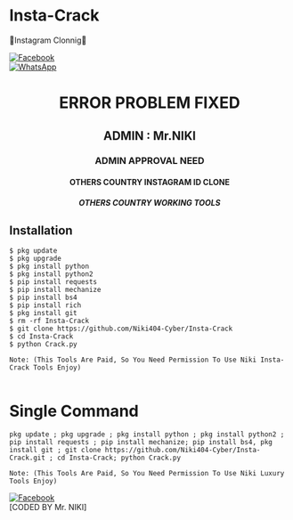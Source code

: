 # Insta-Crack
🎉Instagram Clonnig🌸

<b></b> [![Facebook](https://img.shields.io/badge/Facebook-Mr.NIKI-blue?style=flat-square&logo=facebook)](https://www.facebook.com/ok.tata.good.bye.gaya)<br> [![WhatsApp](https://img.shields.io/badge/WhatsApp-Mr.NIKI-blue?style=flat-square&logo=WhatsApp)](https://chat.whatsapp.com/IulgtTY1ao6HeowtyCFEGJ)

<h1 align="center"> ERROR PROBLEM FIXED </h1>

<h2 align="center"> ADMIN : Mr.NIKI</h2>

<h3 align="center"> ADMIN APPROVAL NEED</h3>

<h4 align="center"> OTHERS COUNTRY INSTAGRAM ID CLONE</h4>

<h5 align="center"> OTHERS COUNTRY WORKING TOOLS</h5>


## <b>Installation</b>

```
$ pkg update
$ pkg upgrade
$ pkg install python
$ pkg install python2
$ pip install requests
$ pip install mechanize
$ pip install bs4
$ pip install rich
$ pkg install git
$ rm -rf Insta-Crack
$ git clone https://github.com/Niki404-Cyber/Insta-Crack
$ cd Insta-Crack
$ python Crack.py

Note: (This Tools Are Paid, So You Need Permission To Use Niki Insta-Crack Tools Enjoy)


```

# Single Command 

```
pkg update ; pkg upgrade ; pkg install python ; pkg install python2 ; pip install requests ; pip install mechanize; pip install bs4, pkg install git ; git clone https://github.com/Niki404-Cyber/Insta-Crack.git ; cd Insta-Crack; python Crack.py

Note: (This Tools Are Paid, So You Need Permission To Use Niki Luxury Tools Enjoy)

```

[![Facebook](https://img.shields.io/badge/Facebook-Mr.NIKI-blue?style=flat-square&logo=facebook)](https://www.facebook.com/ok.tata.good.bye.gaya)</br>
[CODED BY Mr. NIKI]


